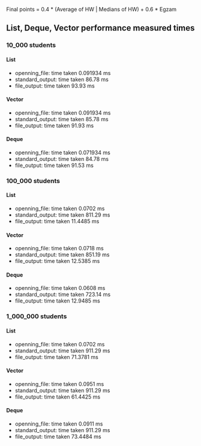 Final points = 0.4 * (Average of HW | Medians of HW) + 0.6 * Egzam

## List, Deque, Vector performance measured times

### 10_000 students
#### List
- openning_file: time taken 0.091934 ms
- standard_output: time taken 86.78 ms
- file_output: time taken 93.93 ms
#### Vector
- openning_file: time taken 0.091934 ms
- standard_output: time taken 85.78 ms
- file_output: time taken 91.93 ms
#### Deque
- openning_file: time taken 0.071934 ms
- standard_output: time taken 84.78 ms
- file_output: time taken 91.53 ms

### 100_000 students
#### List
- openning_file: time taken 0.0702 ms
- standard_output: time taken 811.29 ms
- file_output: time taken 11.4485 ms
#### Vector
- openning_file: time taken 0.0718 ms
- standard_output: time taken 851.19 ms
- file_output: time taken 12.5385 ms
#### Deque
- openning_file: time taken 0.0608 ms
- standard_output: time taken 723.14 ms
- file_output: time taken 12.9485 ms

### 1_000_000 students

#### List
- openning_file: time taken 0.0702 ms
- standard_output: time taken 911.29 ms
- file_output: time taken 71.3781 ms
#### Vector
- openning_file: time taken 0.0951 ms
- standard_output: time taken 911.29 ms
- file_output: time taken 61.4425 ms
#### Deque
- openning_file: time taken 0.0911 ms
- standard_output: time taken 911.29 ms
- file_output: time taken 73.4484 ms